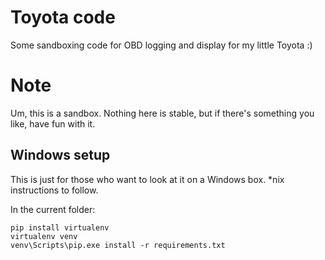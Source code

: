 # Toyota code

Some sandboxing code for OBD logging and display for my little Toyota :)

# Note

Um, this is a sandbox. Nothing here is stable, but if there's something you
like, have fun with it.

## Windows setup

This is just for those who want to look at it on a Windows box. *nix
instructions to follow.

In the current folder:

    pip install virtualenv
    virtualenv venv
    venv\Scripts\pip.exe install -r requirements.txt
